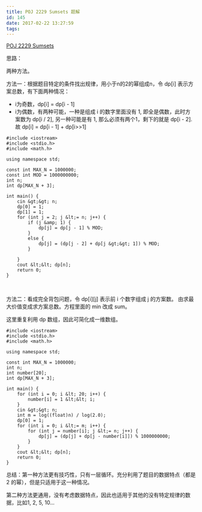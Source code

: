 ```yaml
---
title: POJ 2229 Sumsets 题解
id: 145
date: 2017-02-22 13:27:59
tags:
---
```



[POJ 2229 Sumsets](http://poj.org/problem?id=2229)


思路：

两种方法。

方法一：根据题目特定的条件找出规律，用小于n的2的幂组成n，令 dp[i] 表示方案总数，有下面两种情况：

*   i为奇数，dp[i] = dp[i - 1]
*   i为偶数，有两种可能，一种是组成 i 的数字里面没有 1, 即全是偶数，此时方案数为 dp[i / 2], 另一种可能是有 1, 那么必须有两个1，剩下的就是 dp[i - 2]. 故 dp[i] = dp[i - 1] + dp[i&gt;&gt;1]
```
#include <iostream>
#include <stdio.h>
#include <math.h>

using namespace std;

const int MAX_N = 1000000;
const int MOD = 1000000000;
int n;
int dp[MAX_N + 3];

int main() {
    cin &gt;&gt; n;
    dp[0] = 1;
    dp[1] = 1;
    for (int j = 2; j &lt;= n; j++) {
        if (j &amp; 1) {
            dp[j] = dp[j - 1] % MOD;
        }
        else {
            dp[j] = (dp[j - 2] + dp[j &gt;&gt; 1]) % MOD;
        }

    }
    cout &lt;&lt; dp[n];
    return 0;
}
```

&nbsp;

方法二：看成完全背包问题，令 dp[i][j] 表示前 i 个数字组成 j 的方案数。 由求最大价值变成求方案总数。方程里面的 min 改成 sum。

这里重复利用 dp 数组，因此可简化成一维数组。
```
#include <iostream>
#include <stdio.h>
#include <math.h>

using namespace std;

const int MAX_N = 1000000;
int n;
int number[20];
int dp[MAX_N + 3];

int main() {
    for (int i = 0; i &lt; 20; i++) {
        number[i] = 1 &lt;&lt; i;
    }
    cin &gt;&gt; n;
    int m = log((float)n) / log(2.0);
    dp[0] = 1;
    for (int i = 0; i &lt;= m; i++) {
        for (int j = number[i]; j &lt;= n; j++) {
            dp[j] = (dp[j] + dp[j - number[i]]) % 1000000000;
        }
    }
    cout &lt;&lt; dp[n];
    return 0;
}
```

总结：第一种方法更有技巧性，只有一层循环。充分利用了题目的数据特点（都是 2 的幂），但是只适用于这一种情况。

第二种方法更通用，没有考虑数据特点，因此也适用于其他的没有特定规律的数据，比如1, 2, 5, 10...

&nbsp;